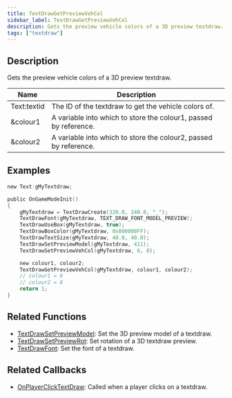 ```yaml
---
title: TextDrawGetPreviewVehCol
sidebar_label: TextDrawGetPreviewVehCol
description: Gets the preview vehicle colors of a 3D preview textdraw.
tags: ["textdraw"]
---
```


<VersionWarn version='omp v1.1.0.2612' />

## Description

Gets the preview vehicle colors of a 3D preview textdraw.

| Name        | Description                                                      |
| ----------- | ---------------------------------------------------------------- |
| Text:textid | The ID of the textdraw to get the vehicle colors of.             |
| &colour1    | A variable into which to store the colour1, passed by reference. |
| &colour2    | A variable into which to store the colour2, passed by reference. |

## Examples

```c
new Text:gMyTextdraw;

public OnGameModeInit()
{
    gMyTextdraw = TextDrawCreate(320.0, 240.0, "_");
    TextDrawFont(gMyTextdraw, TEXT_DRAW_FONT_MODEL_PREVIEW);
    TextDrawUseBox(gMyTextdraw, true);
    TextDrawBoxColor(gMyTextdraw, 0x000000FF);
    TextDrawTextSize(gMyTextdraw, 40.0, 40.0);
    TextDrawSetPreviewModel(gMyTextdraw, 411);
    TextDrawSetPreviewVehCol(gMyTextdraw, 6, 8);

    new colour1, colour2;
    TextDrawGetPreviewVehCol(gMyTextdraw, colour1, colour2);
    // colour1 = 6
    // colour2 = 8
    return 1;
}
```

## Related Functions

- [TextDrawSetPreviewModel](TextDrawSetPreviewModel): Set the 3D preview model of a textdraw.
- [TextDrawSetPreviewRot](TextDrawSetPreviewRot): Set rotation of a 3D textdraw preview.
- [TextDrawFont](TextDrawFont): Set the font of a textdraw.

## Related Callbacks

- [OnPlayerClickTextDraw](../callbacks/OnPlayerClickTextDraw): Called when a player clicks on a textdraw.
